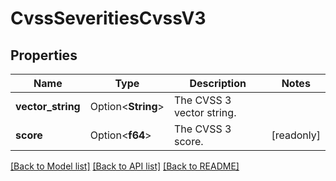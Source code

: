 # CvssSeveritiesCvssV3

## Properties

Name | Type | Description | Notes
------------ | ------------- | ------------- | -------------
**vector_string** | Option<**String**> | The CVSS 3 vector string. | 
**score** | Option<**f64**> | The CVSS 3 score. | [readonly]

[[Back to Model list]](../README.md#documentation-for-models) [[Back to API list]](../README.md#documentation-for-api-endpoints) [[Back to README]](../README.md)


